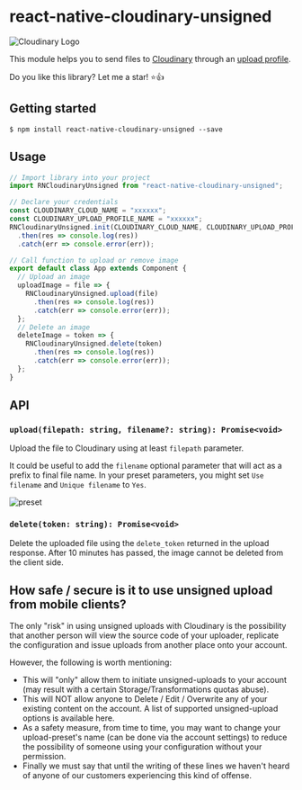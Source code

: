 # react-native-cloudinary-unsigned

![Cloudinary Logo](https://res.cloudinary.com/cloudinary/image/upload/b_rgb:ffffff,c_scale,w_500/v1/logo/for_white_bg/cloudinary_logo_for_white_bg.png)

This module helps you to send files to [Cloudinary](https://cloudinary.com) through an [upload profile](https://cloudinary.com/console/settings/upload).

Do you like this library? Let me a star! ⭐️👍

## Getting started

`$ npm install react-native-cloudinary-unsigned --save`

## Usage

```javascript
// Import library into your project
import RNCloudinaryUnsigned from "react-native-cloudinary-unsigned";

// Declare your credentials
const CLOUDINARY_CLOUD_NAME = "xxxxxx";
const CLOUDINARY_UPLOAD_PROFILE_NAME = "xxxxxx";
RNCloudinaryUnsigned.init(CLOUDINARY_CLOUD_NAME, CLOUDINARY_UPLOAD_PROFILE_NAME)
  .then(res => console.log(res))
  .catch(err => console.error(err));

// Call function to upload or remove image
export default class App extends Component {
  // Upload an image
  uploadImage = file => {
    RNCloudinaryUnsigned.upload(file)
      .then(res => console.log(res))
      .catch(err => console.error(err));
  };
  // Delete an image
  deleteImage = token => {
    RNCloudinaryUnsigned.delete(token)
      .then(res => console.log(res))
      .catch(err => console.error(err));
  };
}
```

## API

### `upload(filepath: string, filename?: string): Promise<void>`

Upload the file to Cloudinary using at least `filepath` parameter.

It could be useful to add the `filename` optional parameter that will act as a prefix to final file name. In your preset parameters, you might set `Use filename` and `Unique filename` to `Yes`.

![preset](https://preview.ibb.co/b0CTZ7/preset.png)

### `delete(token: string): Promise<void>`

Delete the uploaded file using the `delete_token` returned in the upload response. After 10 minutes has passed, the image cannot be deleted from the client side.

## How safe / secure is it to use unsigned upload from mobile clients?

The only "risk" in using unsigned uploads with Cloudinary is the possibility that another person will view the source code of your uploader, replicate the configuration and issue uploads from another place onto your account.

However, the following is worth mentioning:

* This will "only" allow them to initiate unsigned-uploads to your account (may result with a certain Storage/Transformations quotas abuse).
* This will NOT allow anyone to Delete / Edit / Overwrite any of your existing content on the account. A list of supported unsigned-upload options is available here.
* As a safety measure, from time to time, you may want to change your upload-preset's name (can be done via the account settings) to reduce the possibility of someone using your configuration without your permission.
* Finally we must say that until the writing of these lines we haven't heard of anyone of our customers experiencing this kind of offense.
